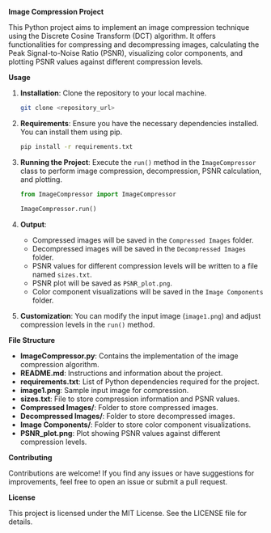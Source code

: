 **Image Compression Project**

This Python project aims to implement an image compression technique using the Discrete Cosine Transform (DCT) algorithm. It offers functionalities for compressing and decompressing images, calculating the Peak Signal-to-Noise Ratio (PSNR), visualizing color components, and plotting PSNR values against different compression levels.

**Usage**

1. **Installation**: Clone the repository to your local machine.

    ```bash
    git clone <repository_url>
    ```

2. **Requirements**: Ensure you have the necessary dependencies installed. You can install them using pip.

    ```bash
    pip install -r requirements.txt
    ```

3. **Running the Project**: Execute the `run()` method in the `ImageCompressor` class to perform image compression, decompression, PSNR calculation, and plotting.

    ```python
    from ImageCompressor import ImageCompressor

    ImageCompressor.run()
    ```

4. **Output**:
   - Compressed images will be saved in the `Compressed Images` folder.
   - Decompressed images will be saved in the `Decompressed Images` folder.
   - PSNR values for different compression levels will be written to a file named `sizes.txt`.
   - PSNR plot will be saved as `PSNR_plot.png`.
   - Color component visualizations will be saved in the `Image Components` folder.

5. **Customization**: You can modify the input image (`image1.png`) and adjust compression levels in the `run()` method.

**File Structure**

- **ImageCompressor.py**: Contains the implementation of the image compression algorithm.
- **README.md**: Instructions and information about the project.
- **requirements.txt**: List of Python dependencies required for the project.
- **image1.png**: Sample input image for compression.
- **sizes.txt**: File to store compression information and PSNR values.
- **Compressed Images/**: Folder to store compressed images.
- **Decompressed Images/**: Folder to store decompressed images.
- **Image Components/**: Folder to store color component visualizations.
- **PSNR_plot.png**: Plot showing PSNR values against different compression levels.

**Contributing**

Contributions are welcome! If you find any issues or have suggestions for improvements, feel free to open an issue or submit a pull request.

**License**

This project is licensed under the MIT License. See the LICENSE file for details.
